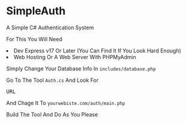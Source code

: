 # SimpleAuth
A Simple C# Authentication System

For This You Will Need 
<li>Dev Express v17 Or Later (You Can Find It If You Look Hard Enough)</li>
<li>Web Hosting Or A Web Server With PHPMyAdmin</li>

Simply Change Your Database Info In <code>includes/database.php</code> 

Go To The Tool <code>Auth.cs</code> And Look For <pre>URL</pre> And Chage It To <code>yourwebiste.com/auth/main.php</code> 

Build The Tool And Do As You Please

